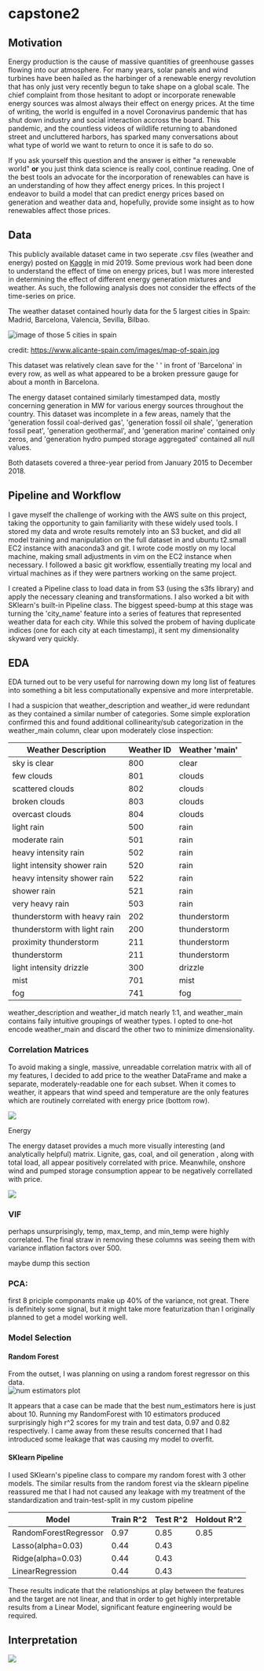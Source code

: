 # capstone2
## Motivation

Energy production is the cause of massive quantities of greenhouse gasses flowing into our atmosphere.  For many years, solar panels and wind turbines have been hailed as the harbinger of a renewable energy revolution that has only just very recently begun to take shape on a global scale.  The chief complaint from those hesitant to adopt or incorporate renewable energy sources was almost always their effect on energy prices.  At the time of writing, the world is engulfed in a novel Coronavirus pandemic that has shut down industry and social interaction accross the board.  This pandemic, and the countless videos of wildlife returning to abandoned street and uncluttered harbors, has sparked many conversations about what type of world we want to return to once it is safe to do so.

If you ask yourself this question and the answer is either "a renewable world" **or** you just think data science is really cool, continue reading.  One of the best tools an advocate for the incorporation of renewables can have is an understanding of how they affect energy prices.  In this project I endeavor to build a model that can predict energy prices based on generation and weather data and, hopefully, provide some insight as to how renewables affect those prices.

## Data
This publicly available dataset came in two seperate .csv files (weather and energy) posted on [Kaggle](https://www.kaggle.com/nicholasjhana/energy-consumption-generation-prices-and-weather#weather_features.csv) in mid 2019.  Some previous work had been done to understand the effect of time on energy prices, but I was more interested in determining the effect of different energy generation mixtures and weather.  As such, the following analysis does not consider the effects of the time-series on price.

The weather dataset contained hourly data for the 5 largest cities in Spain: Madrid, Barcelona, Valencia, Sevilla, Bilbao.

![image of those 5 cities in spain](images/map-of-spain.jpg)

credit: https://www.alicante-spain.com/images/map-of-spain.jpg

This dataset was relatively clean save for the ' ' in front of 'Barcelona' in every row, as well as what appeared to be a broken pressure gauge for about a month in Barcelona.

The energy dataset contained similarly timestamped data, mostly concerning generation in MW for various energy sources throughout the country.  This dataset was incomplete in a few areas, namely that the 'generation fossil coal-derived gas', 'generation fossil oil shale', 'generation fossil peat', 'generation geothermal', and 'generation marine' contained only zeros, and 'generation hydro pumped storage aggregated' contained all null values. 

Both datasets covered a three-year period from January 2015 to December 2018.


## Pipeline and Workflow

I gave myself the challenge of working with the AWS suite on this project, taking the opportunity to gain familiarity with these widely used tools.  I stored my data and wrote results remotely into an S3 bucket, and did all model training and manipulation on the full dataset in and ubuntu t2.small EC2 instance with anaconda3 and git.  I wrote code mostly on my local machine, making small adjustments in vim on the EC2 instance when necessary.  I followed a basic git workflow, essentially treating my local and virtual machines as if they were partners working on the same project.

I created a Pipeline class to load data in from S3 (using the s3fs library) and apply the necessary cleaning and transformations.  I also worked a bit with SKlearn's built-in Pipeline class.  The biggest speed-bump at this stage was turning the 'city_name' feature into a series of features that represented weather data for each city.  While this solved the probem of having duplicate indices (one for each city at each timestamp), it sent my dimensionality skyward very quickly.


## EDA

EDA turned out to be very useful for narrowing down my long list of features into something a bit less computationally expensive and more interpretable.

I had a suspicion that weather_description and weather_id were redundant as they contained a similar number of categories.  Some simple exploration confirmed this and found additional collinearity/sub categorization in the weather_main column, clear upon moderately close inspection:


| Weather Description          | Weather ID | Weather 'main' |
|------------------------------|------------|----------------|
| sky is clear                 | 800        | clear          |
| few clouds                   | 801        | clouds         |
| scattered clouds             | 802        | clouds         |
| broken clouds                | 803        | clouds         |
| overcast clouds              | 804        | clouds         |
| light rain                   | 500        | rain           |
| moderate rain                | 501        | rain           |
| heavy intensity rain         | 502        | rain           |
| light intensity shower rain  | 520        | rain           |
| heavy intensity shower rain  | 522        | rain           |
| shower rain                  | 521        | rain           |
| very heavy rain              | 503        | rain           |
| thunderstorm with heavy rain | 202        | thunderstorm   |
| thunderstorm with light rain |  200       | thunderstorm   |
| proximity thunderstorm       | 211        | thunderstorm   |
| thunderstorm                 | 211        | thunderstorm   |
| light intensity drizzle      | 300        | drizzle        |
| mist                         | 701        | mist           |
| fog                          | 741        | fog            |

weather_description and weather_id match nearly 1:1, and weather_main contains faily intuitive groupings of weather types.  I opted to one-hot encode weather_main and discard the other two to minimize dimensionality.


### Correlation Matrices

To avoid making a single, massive, unreadable correlation matrix with all of my features, I decided to add price to the weather DataFrame and make a separate, moderately-readable one for each subset.  When it comes to weather, it appears that wind speed and temperature are the only features which are routinely correlated with energy price (bottom row).

![](images/clean_weather_corr_sparse.png)

Energy

The energy dataset provides a much more visually interesting (and analytically helpful) matrix.  Lignite, gas, coal, and oil generation , along with total load, all appear positively correlated with price.  Meanwhile, onshore wind and pumped storage consumption appear to be negatively correllated with price.

![](images/clean_energy_corr.png)


### VIF
perhaps unsurprisingly, temp, max_temp, and min_temp were highly correlated.  The final straw in removing these columns was seeing them with variance inflation factors over 500.

maybe dump this section

### PCA: 
first 8 priciple componants make up 40% of the variance, not great.  There is definitely some signal, but it might take more featurization than I originally planned to get a model working well.



### Model Selection

#### Random Forest
From the outset, I was planning on using a random forest regressor on this data.  
![num estimators plot](images/rf_num_estimator_plot.png)

It appears that a case can be made that the best num_estimators here is just about 10.  Running my RandomForest with 10 estimators produced surprisingly high r^2 scores for my train and test data, 0.97 and 0.82 respectively.  I came away from these results concerned that I had introduced some leakage that was causing my model to overfit.

#### SKlearn Pipeline
I used SKlearn's pipeline class to compare my random forest with 3 other models.  The similar results from the random forest via the sklearn pipeline reassured me that I had not caused any leakage with my treatment of the standardization and train-test-split in my custom pipeline


| Model                 | Train R^2 | Test R^2 | Holdout R^2 |
|-----------------------|-----------|----------|-------------|
| RandomForestRegressor | 0.97      | 0.85     | 0.85        |
| Lasso(alpha=0.03)     | 0.44      | 0.43     |             |
| Ridge(alpha=0.03)     | 0.44      | 0.43     |             |
| LinearRegression      | 0.44      | 0.43     |             |

These results indicate that the relationships at play between the features and the target are not linear, and that in order to get highly interpretable results from a Linear Model, significant feature engineering would be required.


## Interpretation

![](images/feature_imp_sparse.png)
